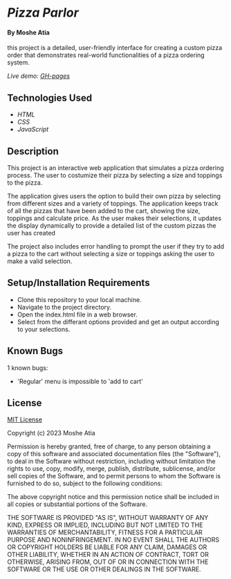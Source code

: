 # _Pizza Parlor_

#### By **Moshe Atia**

 this project is a detailed, user-friendly interface for creating a custom pizza order that demonstrates real-world functionalities of a pizza ordering system.

_Live demo: [GH-pages](https://object-ions.github.io/pizzaParlor/)_

## Technologies Used

* _HTML_
* _CSS_
* _JavaScript_

## Description

This project is an interactive web application that 
simulates a pizza ordering process.
The user to costumize their pizza by selecting a size and toppings to the pizza.

The application gives users the option to build their own pizza by selecting from different sizes and a variety of toppings. The application keeps track of all the pizzas that have been added to the cart, showing the size, toppings and calculate price. As the user makes their selections, it updates the display dynamically to provide a detailed list of the custom pizzas the user has created

The project also includes error handling to prompt the user if they try to add a pizza to the cart without selecting a size or toppings asking the user to make a valid selection.

## Setup/Installation Requirements

* Clone this repository to your local machine.
* Navigate to the project directory.
* Open the index.html file in a web browser.
* Select from the differant options provided and get an output according to your selections.

## Known Bugs

1 known bugs:
* 'Regular' menu is impossible to 'add to cart'

## License

[MIT License](https://choosealicense.com/licenses/mit/)

Copyright (c) 2023 Moshe Atia

Permission is hereby granted, free of charge, to any person obtaining a copy
of this software and associated documentation files (the "Software"), to deal
in the Software without restriction, including without limitation the rights
to use, copy, modify, merge, publish, distribute, sublicense, and/or sell
copies of the Software, and to permit persons to whom the Software is
furnished to do so, subject to the following conditions:

The above copyright notice and this permission notice shall be included in all
copies or substantial portions of the Software.

THE SOFTWARE IS PROVIDED "AS IS", WITHOUT WARRANTY OF ANY KIND, EXPRESS OR
IMPLIED, INCLUDING BUT NOT LIMITED TO THE WARRANTIES OF MERCHANTABILITY,
FITNESS FOR A PARTICULAR PURPOSE AND NONINFRINGEMENT. IN NO EVENT SHALL THE
AUTHORS OR COPYRIGHT HOLDERS BE LIABLE FOR ANY CLAIM, DAMAGES OR OTHER
LIABILITY, WHETHER IN AN ACTION OF CONTRACT, TORT OR OTHERWISE, ARISING FROM,
OUT OF OR IN CONNECTION WITH THE SOFTWARE OR THE USE OR OTHER DEALINGS IN THE
SOFTWARE.